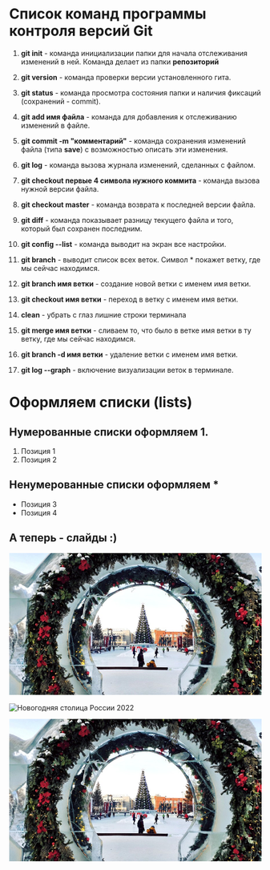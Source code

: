 # Список команд программы контроля версий Git


1. **git init** - команда инициализации папки для начала отслеживания изменений в ней. Команда делает из папки **репозиторий**

2. **git version** - команда проверки версии установленного гита.

3. **git status** -  команда просмотра состояния папки и наличия фиксаций (сохранений - commit).

4. **git add имя файла** - команда для добавления к отслеживанию изменений в файле.

5. **git commit -m "комментарий"** - команда сохранения изменений файла (типа **save**) с возможностью описать эти изменения.

6. **git log** - команда вызова журнала изменений, сделанных с файлом.

7. **git checkout первые 4 символа нужного коммита** - команда вызова нужной версии файла.

8. **git checkout master** - команда возврата к последней версии файла.

9. **git diff** - команда показывает разницу текущего файла и того, который был сохранен последним.

10. **git config --list** - команда выводит на экран все настройки.

11. **git branch** - выводит список всех веток. Символ * покажет ветку, где мы сейчас находимся.

12. **git branch имя ветки** - создание новой ветки с именем имя ветки.

13. **git checkout имя ветки** - переход в ветку с именем имя ветки.

14. **clean** - убрать с глаз лишние строки терминала

15. **git merge имя ветки** - сливаем то, что было в ветке имя ветки в ту ветку, где мы сейчас находимся.

16. **git branch -d имя ветки** - удаление ветки с именем имя ветки.

17. **git log --graph** - включение визуализации веток в терминале.

# Оформляем списки (lists)

## Нумерованные списки оформляем 1.

1. Позиция 1
2. Позиция 2

## Ненумерованные списки оформляем *

* Позиция 3
* Позиция 4


## А теперь - слайды :)

![Новогодний Новосиб](/Novosib.jpeg)

![Новогодняя столица России 2022](/https://experience.tripster.ru/experience/40245/)

![Новогодний Новосиб](/Novosib.jpeg "Вид на главную ёлку")
